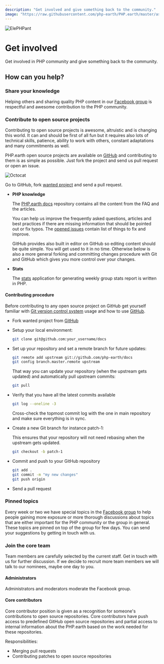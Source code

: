 ```yaml
---
description: "Get involved and give something back to the community."
image: "https://raw.githubusercontent.com/php-earth/PHP.earth/master/assets/meta/elephpant.png"
---
```


![ElePHPant](https://raw.githubusercontent.com/php-earth/PHP.earth/master/assets/meta/elephpant.png "ElePHPant")

# Get involved

Get involved in PHP community and give something back to the community.

## How can you help?

### Share your knowledge

Helping others and sharing quality PHP content in our
[Facebook group](https://www.facebook.com/groups/2204685680/) is respectful and
awesome contribution to the PHP community.

### Contribute to open source projects

Contributing to open source projects is awesome, altruistic and is changing this
world. It can and should be first of all fun but it requires also lots of
technical skills, patience, ability to work with others, constant adaptations
and many commitments as well.

PHP.earth open source projects are available on [GitHub](https://github.com/php-earth)
and contributing to them is as simple as possible. Just fork the project and send
us pull request or open an issue.

![Octocat](https://raw.githubusercontent.com/php-earth/PHP.earth/master/assets/meta/octocat.png "Octocat")

Go to GitHub, fork <a href="https://github.com/php-earth">wanted project</a> and
send a pull request.

* **PHP knowledge**

  The [PHP.earth docs](https://github.com/php-earth/docs) repository contains all
  the content from the FAQ and the articles.

  You can help us improve the frequently asked questions, articles and
  best practices if there are missing information that should be pointed out or
  fix typos. The [opened issues](https://github.com/php-earth/docs/issues)
  contain list of things to fix and improve.

  GitHub provides also built in editor on GitHub so editing content should be
  quite simple. You will get used to it in no time. Otherwise below is also a
  more general forking and committing changes procedure with Git and GitHub
  which gives you more control over your changes.

* **Stats**

  The [stats](https://github.com/php-earth/stats) application for generating weekly
  group stats report is written in PHP.

#### Contributing procedure

Before contributing to any open source project on GitHub get yourself familiar
with [Git version control system](/doc/interop/git) usage and how to use
[GitHub](https://help.github.com/).

* Fork wanted project from [GitHub](https://github.com/php-earth)

* Setup your local environment:

  ```bash
  git clone git@github.com:your_username/docs
  ```

* Set up your repository and set a remote branch for future updates:

  ```bash
  git remote add upstream git://github.com/php-earth/docs
  git config branch.master.remote upstream
  ```

  That way you can update your repository (when the upstream gets updated) and
  automatically pull upstream commits:

  ```bash
  git pull
  ```

* Verify that you have all the latest commits available

  ```bash
  git log --oneline -3
  ```

  Cross-check the topmost commit log with the one in main repository and make sure
  everything is in sync.

* Create a new Git branch for instance patch-1:

  This ensures that your repository will not need rebasing when the upstream gets
  updated.

  ```bash
  git checkout -b patch-1
  ```

* Commit and push to your GitHub repository

  ```bash
  git add .
  git commit -m "my new changes"
  git push origin
  ```

* Send a pull request

### Pinned topics

Every week or two we have special topics in the
[Facebook group](https://facebook.com/groups/2204685680) to help people gaining
more exposure or more thorough discussions about topics that are either important
for the PHP community or the group in general. These topics are pinned on top of
the group for few days. You can send your suggestions by getting in touch with
us.

### Join the core team

Team members are carefully selected by the current staff. Get in touch with us
for further discussion. If we decide to recruit more team members we will talk to
our nominees, maybe one day to you.

#### Administrators

Administrators and moderators moderate the Facebook group.

#### Core contributors

Core contributor position is given as a recognition for someone's contributions
to open source repositories. Core contributors have push access to predefined
GitHub open source repositories and partial access to internal information about
the PHP.earth based on the work needed for these repositories.

Responsibilities:

* Merging pull requests
* Contributing patches to open source repositories
